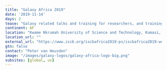 ```yaml
---
title: "Galaxy Africa 2019"
date: '2019-11-14'
days: 2
tease: "Galaxy related talks and training for researchers, and training for systems administrators who need to maintain a local installation."
continent: AF
location: "Kwame Nkrumah University of Science and Technology, Kumasi, Ghana"
location_url: ""
external_url: "https://www.iscb.org/iscbafrica2019-ps/iscbafrica2019-worktut#galaxy"
gtn: false
contact: "Peter van Heusden"
image: "/images/galaxy-logos/galaxy-africa-logo-big.png"
subsites: [global, us]
---
```

